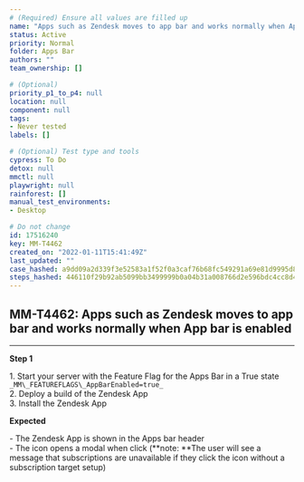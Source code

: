 ```yaml
---
# (Required) Ensure all values are filled up
name: "Apps such as Zendesk moves to app bar and works normally when App bar is enabled"
status: Active
priority: Normal
folder: Apps Bar
authors: ""
team_ownership: []

# (Optional)
priority_p1_to_p4: null
location: null
component: null
tags: 
- Never tested
labels: []

# (Optional) Test type and tools
cypress: To Do
detox: null
mmctl: null
playwright: null
rainforest: []
manual_test_environments: 
- Desktop

# Do not change
id: 17516240
key: MM-T4462
created_on: "2022-01-11T15:41:49Z"
last_updated: ""
case_hashed: a9dd09a2d339f3e52583a1f52f0a3caf76b68fc549291a69e81d9995d8d1923f3bef1218819b18db493bb6ce3705405b
steps_hashed: 446110f29b92ab5099bb3499999b0a04b31a008766d2e596bdc4cc8d4655328a0282981ffee6d5f29f181055a2d5cde0
---
```


<!-- (Auto-generated) Based on frontmatter's "key" and "name" -->

## MM-T4462: Apps such as Zendesk moves to app bar and works normally when App bar is enabled

---

**Step 1**

1\. Start your server with the Feature Flag for the Apps Bar in a True state `_MM\_FEATUREFLAGS\_AppBarEnabled=true_`\
2\. Deploy a build of the Zendesk App\
3\. Install the Zendesk App

**Expected**

\- The Zendesk App is shown in the Apps bar header\
\- The icon opens a modal when click (\*\*note: \*\*The user will see a message that subscriptions are unavailable if they click the icon without a subscription target setup)
